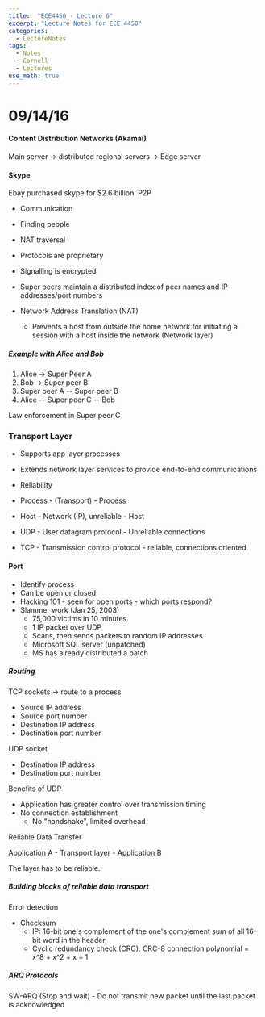 ```yaml
---
title:  "ECE4450 - Lecture 6"
excerpt: "Lecture Notes for ECE 4450"
categories:
  - LectureNotes
tags:
  - Notes
  - Cornell
  - Lectures
use_math: true
---
```


# 09/14/16

#### Content Distribution Networks (Akamai)

Main server -> distributed regional servers -> Edge server

#### Skype

Ebay purchased skype for $2.6 billion. P2P

* Communication
* Finding people
* NAT traversal

* Protocols are proprietary
* Signalling is encrypted
* Super peers maintain a distributed index of peer names and IP addresses/port numbers
* Network Address Translation (NAT)
    * Prevents a host from outside the home network for initiating a session with a host inside the network (Network layer)

##### Example with Alice and Bob

1. Alice -> Super Peer A
2. Bob -> Super peer B
3. Super peer A -- Super peer B
4. Alice -- Super peer C -- Bob

Law enforcement in Super peer C

### Transport Layer

* Supports app layer processes
* Extends network layer services to provide end-to-end communications
* Reliability

* Process - (Transport) - Process
* Host - Network (IP), unreliable - Host

* UDP - User datagram protocol - Unreliable connections
* TCP - Transmission control protocol - reliable, connections oriented

#### Port

* Identify process
* Can be open or closed
* Hacking 101 - seen for open ports - which ports respond?
* Slammer work (Jan 25, 2003)
    * 75,000 victims in 10 minutes
    * 1 IP packet over UDP
    * Scans, then sends packets to random IP addresses
    * Microsoft SQL server (unpatched)
    * MS has already distributed a patch

##### Routing

TCP sockets -> route to a process

* Source IP address
* Source port number
* Destination IP address
* Destination port number

UDP socket

* Destination IP address
* Destination port number

Benefits of UDP

* Application has greater control over transmission timing
* No connection establishment
    * No "handshake", limited overhead

Reliable Data Transfer

Application A - Transport layer - Application B

The layer has to be reliable.

##### Building blocks of reliable data transport

Error detection

* Checksum
    * IP: 16-bit one's complement of the one's complement sum of all 16-bit word in the header
    * Cyclic redundancy check (CRC). CRC-8 connection polynomial = x^8 + x^2 + x + 1

##### ARQ Protocols
SW-ARQ (Stop and wait) - Do not transmit new packet until the last packet is acknowledged
